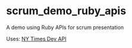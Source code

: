 scrum_demo_ruby_apis
====================

A demo using Ruby APIs for scrum presentation


Uses: [NY Times Dev API](https://developer.nytimes.com)


